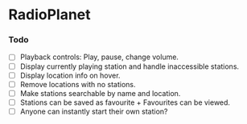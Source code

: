 # RadioPlanet

### Todo

-  [ ] Playback controls: Play, pause, change volume.
-  [ ] Display currently playing station and handle inaccessible stations.
-  [ ] Display location info on hover.
-  [ ] Remove locations with no stations.
-  [ ] Make stations searchable by name and location.
-  [ ] Stations can be saved as favourite + Favourites can be viewed.
-  [ ] Anyone can instantly start their own station?
